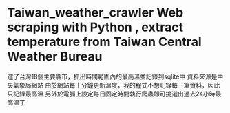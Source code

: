 # Taiwan_weather_crawler Web scraping with Python , extract temperature from Taiwan Central Weather Bureau
 選了台灣18個主要縣市，抓出時間範圍內的最高溫並記錄到sqlite中
 資料來源是中央氣象局網站
 由於網站每十分鐘更新溫度，我的程式不想記錄每一筆資料，因此只記錄最高溫
 另外於電腦上設定每日固定時間執行爬蟲即可挑選出過去24小時最高溫了
